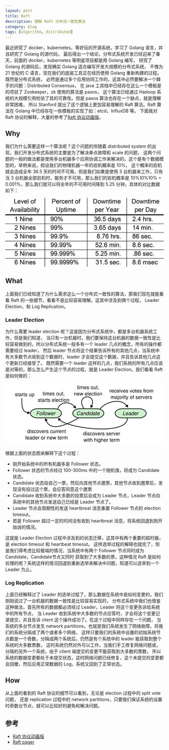 ```yaml
---
layout: post
title: Raft
description: 理解 Raft 分布式一致性算法
category: blog
tags: [algorithm, distributed]
---
```

最近研究了 docker，kubernetes，等好玩的开源系统，学习了 Golang 语言，并且研究了 Golang 的源代码，
最后得出一个结论，分布式系统开发已经迎来了春天，前面的 docker，kubernetes 等明星项目都是用 Golang 编写，
研究了 Golang 的源码后，发现确实 Golang 适合编写开发大规模的分布式系统，
不愧为 21 世纪的 C 语言，现在我们的底层工具正在经历使用  Golang 重新构建的过程。既然是分布式系统，
必然是通过多个应用协同工作的，这其中必然要解决一个棘手的问题：Distributed Consensus，
在 java 工具栈中已经存在这么一个模板是的项目了 Zookeeper，zk 使用的算法是 paxos，
这个算法已经通过 Hadoop 系统的大规模引用检验了其的可靠性。但是 paxos 算法也存在一个缺点，就是理解非常困难，
所以 Stanford 提出了这个逻辑上更加容易理解的 Raft 算法。Raft 算法在 Golang 中已经存在一些模板的实现了如：etcd，InfluxDB 等。
下面我对 Raft 协议的解释，大量的参考了[Raft 协议动画版](http://thesecretlivesofdata.com/raft/)。

## Why
我们为什么需要这样一个算法呢？这个问题的伴随着 distributed system 的出现，我们开发分布式系统的主要是为了解决单点故障和 scale 的问题，
这两个问题的一般的做法都是使用多台机器多个应用协调工作来解决的，这个是有个数据模型的，举例来说，假设我们的物理机器一年的宕机概率是 10%，
这个概率的宕机就会造成全年 36.5 天的时间不可用，但是我们如果是使用 3 台机器来工作，只有当 3 台机器全部宕机时，服务才不可用，那么我们的宕机概率是 
10%*10*%10% = 0.001%，那么我们就可以将全年的不可用时间降到 5.25 分钟。具体的对比数据如下：

![](/images/blog/raft/sla.png)

## What
上面我们已经知道了为什么需求这么一个分布式一致性的算法，那我们现在就能看看 Raft 的一些细节，看看不是比较容易理解。这其中涉及到俩个过程，
Leader Election，和 Log Replication。

### Leader Election
为什么需要 leader election 呢？这是因为分布式系统中，都是多台机器系统工作，但是我们知道，
当只有一台机器时，我们要保持这台机器的数据一致性是比较容易做到的，所以分布式系统一般多有一个 leader 几点的概念，所有的操作都需要经过 leader，
然后 leader 节点将这个结果告诉所有的其他几点，当系统中有大多数节点收到这个数据时，leader 才会提交这个数据，并且告诉其他几点这个更新已经接受了。
既然需要一个 leader 这样的几点，我们系统的所有几点应该是对等的，那么怎么产生这个节点的过程，就是 Leader Election。我们看看 Raft 是如何做的：

![](/images/blog/raft/raft_member_status.png)

根据上面的状态图来解释下这个过程：

- 刚开始系统中的所有机器多是 Follower 状态。
- Follower 状态的节点经过 100-300ms 中的一个随机值，将成为 Candidate 状态。
- Candidate 状态投自己一票，然后向其他节点邀票，其他节点收到邀票后，发现没有投过这个票，会应答同意这个邀票
- Candidate 收到系统中大多数的投票后会成为 Leader 节点，Leader 节点向系统中的其他节点发送自己已经是 Leader 节点了。
- Leader 节点会周期性的发送 heartbreat 消息重置 Follower 节点的 election timeout。
- 若是 Follower 超过一定的时间没有收到 heartbreat 消息，将系统回退到刚开始说的情况。

这就是 Leader Election 过程中涉及到的状态迁移，这其中有两个重要的超时器，是  election timeout 和  heartbeat timeout。
这样选举过程的解释也就完了，但是我们得考虑比较极端的情况，当系统中有两个 Follower 节点同时成为  Candidate，Candidate节点又同时
获取到了大多数的票，这种情况 Raft 是如何处理的呢？系统这样的情况回退到重新选举来解决中问题，知道可以选举到一个 Leader 为止。

### Log Replication
上面已经解释过了 Leader 的选举过程了，那么数据在系统中是如何变更的，我们刚刚说过了一台机器的数据一致性是比较容易实现的，
分布式系统中我们也借鉴这种做法，首先所有的数据都必须经过 Leader，Leader 将这个变更告诉给系统中的所有节点，
当 Leader 收到系统中大多数的节点应答时，才会将这个变更记录提交，并且告诉 client 这个操作成功了。在这个过程中同样存在一个问题，
当系统的多台节点发生 network partitions，也就是我们系统发生了网络故障，将我们的系统分隔成了两个或者多个网络，
这样只要我们的系统中设置的初始系统节点数是一个奇数，分隔成两个系统后，仍然是有个系统中的 leader 能获取到整个系统的大多数票数，
这时系统仍然对外可以工作，当我们手工修复网络问题或，分隔的另外一个系统，由于 client 端提交的变更不能获取到大多数的票数，
所以系统的数据变更都处于未提交状态，这时网络问题已经修复，这个未提交的变更都会回撤，然后应用正常数据的 Log，系统又回到了正常状态。

## How
从上面的看到的 Raft 协议的细节可以看到，无论是 election 过程中的  split vote 问题，
还是 replication 过程中的 network partitions，只要我们保证系统的设置时奇数台节点，就可以比较好的避免和解决问题。


## 参考
- [Raft 协议动画版](http://thesecretlivesofdata.com/raft/)
- [Raft pager](ramcloud.stanford.edu/raft.pdf)

[-10]:    http://hushi55.github.io/  "-10"

